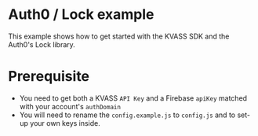 # Auth0 / Lock example

This example shows how to get started with the KVASS SDK and the Auth0's Lock library.

# Prerequisite

- You need to get both a KVASS `API Key` and a Firebase `apiKey` matched with your account's `authDomain`
- You will need to rename the `config.example.js` to `config.js` and to set-up your own keys inside.
